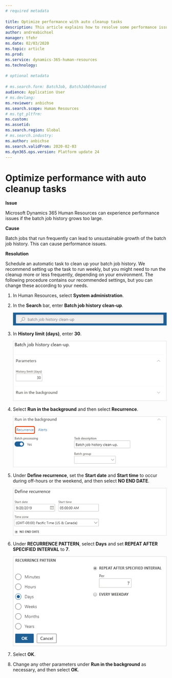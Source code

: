 ```yaml
---
# required metadata

title: Optimize performance with auto cleanup tasks
description: This article explains how to resolve some performance issues with Microsoft Dynamics 365 Human Resources by cleaning up the batch job history.
author: andreabichsel
manager: tfehr
ms.date: 02/03/2020
ms.topic: article
ms.prod: 
ms.service: dynamics-365-human-resources
ms.technology: 

# optional metadata

# ms.search.form: BatchJob, BatchJobEnhanced
audience: Application User
# ms.devlang: 
ms.reviewer: anbichse
ms.search.scope: Human Resources
# ms.tgt_pltfrm: 
ms.custom: 
ms.assetid: 
ms.search.region: Global
# ms.search.industry: 
ms.author: anbichse
ms.search.validFrom: 2020-02-03
ms.dyn365.ops.version: Platform update 24
---
```



# Optimize performance with auto cleanup tasks

**Issue**

Microsoft Dynamics 365 Human Resources can experience performance issues if the batch job history grows too large.

**Cause**

Batch jobs that run frequently can lead to unsustainable growth of the batch job history. This can cause performance issues. 

**Resolution**

Schedule an automatic task to clean up your batch job history. We recommend setting up the task to run weekly, but you might need to run the cleanup more or less frequently, depending on your environment. The following procedure contains our recommended settings, but you can change these according to your needs.

1. In Human Resources, select **System administration**.

2. In the **Search** bar, enter **Batch job history clean-up**.

   ![Search for batch job history cleanup](media/talent-batch-history-cleanup-search-bar.png)

3. In **History limit (days)**, enter **30**.

   ![Set history limit to 30](media/talent-batch-history-cleanup-history-limit.png)

4. Select **Run in the background** and then select **Recurrence**.

   ![Set recurrence](media/talent-batch-history-cleanup-recurrence.png)

5. Under **Define recurrence**, set the **Start date** and **Start time** to occur during off-hours or the weekend, and then select **NO END DATE**. 

   ![Define recurrence start date and time](media/talent-batch-history-cleanup-define-recurrence.png)

6. Under **RECURRENCE PATTERN**, select **Days** and set **REPEAT AFTER SPECIFIED INTERVAL** to **7**.

   ![Set cleanup to repeat weekly](media/talent-batch-history-cleanup-recurrence-pattern.png)

7. Select **OK**.

8. Change any other parameters under **Run in the background** as necessary, and then select **OK**.


